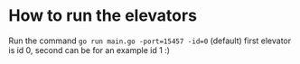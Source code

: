 # How to run the elevators

Run the command `go run main.go -port=15457 -id=0` (default) 
first elevator is id 0, second can be for an example id 1 :)
